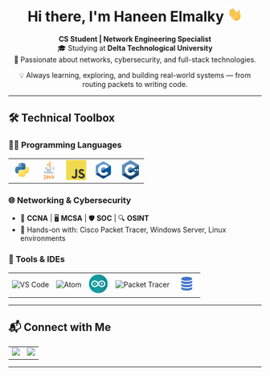 <h1 align="center">
  Hi there, I'm Haneen Elmalky
  <img src="https://raw.githubusercontent.com/ABSphreak/ABSphreak/master/gifs/Hi.gif" width="30px">
</h1>

<p align="center">
  <strong>CS Student | Network Engineering Specialist</strong><br>
  🎓 Studying at <strong>Delta Technological University</strong><br>
  🔧 Passionate about networks, cybersecurity, and full-stack technologies.
</p>

<p align="center">
  💡 Always learning, exploring, and building real-world systems — from routing packets to writing code.
</p>

---

## 🛠️ Technical Toolbox

### 👩‍💻 Programming Languages
<table>
  <tr>
    <td><img alt="Python" title="Python" width="40px" src="https://raw.githubusercontent.com/github/explore/master/topics/python/python.png"/></td>
    <td><img alt="Java" title="Java" width="40px" src="https://raw.githubusercontent.com/github/explore/master/topics/java/java.png"/></td>
    <td><img alt="JavaScript" title="JavaScript" width="40px" src="https://raw.githubusercontent.com/github/explore/master/topics/javascript/javascript.png"/></td>
    <td><img alt="C" title="C" width="40px" src="https://raw.githubusercontent.com/github/explore/master/topics/c/c.png"/></td>
    <td><img alt="C++" title="C++" width="40px" src="https://raw.githubusercontent.com/github/explore/master/topics/cpp/cpp.png"/></td>
    
  </tr>
</table>

### 🌐 Networking & Cybersecurity
- 📡 **CCNA** | 🖥️ **MCSA** | 🛡️ **SOC** | 🔍 **OSINT**
- 🧰 Hands-on with: Cisco Packet Tracer, Windows Server, Linux environments

### 🔧 Tools & IDEs
<table>
  <tr>
    <td><img alt="VS Code" title="Visual Studio Code" width="40px" src="https://img.icons8.com/fluent/48/000000/visual-studio-code-2019.png"/></td>
    <td><img alt="Atom" title="Atom" width="40px" src="https://upload.wikimedia.org/wikipedia/commons/8/80/Atom_editor_logo.svg"/></td>
    <td><img alt="Arduino" title="Arduino" width="40px" src="https://raw.githubusercontent.com/github/explore/master/topics/arduino/arduino.png"/></td>
    <td><img alt="Packet Tracer" title="Cisco Packet Tracer" width="40px" src="https://cdn.worldvectorlogo.com/logos/cisco-2.svg"/></td>
    <td><img alt="SQL" title="SQL" width="40px" src="https://raw.githubusercontent.com/github/explore/master/topics/sql/sql.png"/></td>
  </tr>
</table>

---

## 📬 Connect with Me

<table>
  <tr>
    <td>
      <a href="https://www.linkedin.com/in/haneen-elmalky-6b240b317/">
        <img src="https://cdn2.iconfinder.com/data/icons/social-media-2285/512/1_Linkedin_unofficial_colored_svg-128.png" width="40px"/>
      </a>
    </td>
    <td>
      <a href="mailto:haneenelmalky588@gmail.com">
        <img src="https://cdn-icons-png.flaticon.com/512/732/732200.png" width="40px"/>
      </a>
    </td>
  </tr>
</table>

---

